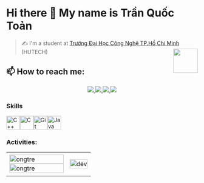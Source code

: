 
Hi there 👋 My name is Trần Quốc Toản
===============================

> ✍ I'm a student at [Trường Đại Học Công Nghệ TP.Hồ Chí Minh](https://www.hutech.edu.vn/)  (HUTECH)
> <img align="right" width="64" src="https://avatars.githubusercontent.com/u/96135272?s=400&u=ef9299662ec8f05217755e91a941c947c4bef4d0&v=4" />

## 📫 How to reach me:

<p align="center">
  <a href="https://www.linkedin.com/in/tranquoctoanit/" target="_blank">
    <img src="https://img.icons8.com/fluent/48/000000/linkedin.png"/>
  </a>
  <a href="https://www.facebook.com/ongdevtre/" alt="Facebook">
    <img src="https://img.icons8.com/fluent/48/000000/facebook-new.png" target="_blank" />
  </a> 
  <a href="https://github.com/OngTre/OngTre" alt="Github">
    <img src="https://img.icons8.com/fluent/48/000000/github.png"/>
  </a> 

  <a href="mailto:toantran.gl2311@gmail.com" alt="Email">
    <img src="https://img.icons8.com/fluent/48/000000/mailing.png"/>
  </a>
</p>

### Skills

<p align="left">
<a href="https://coffeescript.org/" target="_blank" rel="noreferrer"></a><a href="https://docs.microsoft.com/en-us/cpp/?view=msvc-170" target="_blank" rel="noreferrer"><img src="https://raw.githubusercontent.com/danielcranney/readme-generator/main/public/icons/skills/cplusplus-colored.svg" width="36" height="36" alt="C++" /></a><a href="https://docs.microsoft.com/en-us/cpp/?view=msvc-170" target="_blank" rel="noreferrer"><img src="https://raw.githubusercontent.com/danielcranney/readme-generator/main/public/icons/skills/c-colored.svg" width="36" height="36" alt="C" /></a><a href="https://git-scm.com/" target="_blank" rel="noreferrer"><img src="https://raw.githubusercontent.com/danielcranney/readme-generator/main/public/icons/skills/git-colored.svg" width="36" height="36" alt="Git" /></a><a href="https://www.oracle.com/java/" target="_blank" rel="noreferrer"><img src="https://raw.githubusercontent.com/danielcranney/readme-generator/main/public/icons/skills/java-colored.svg" width="36" height="36" alt="Java" /></a>

### Activities:

<table style="width:100%;">
  <tr>
    <td>
      <img src="https://github-readme-stats.vercel.app/api/top-langs/?username=ongtre&bg_color=FFFFFF00&text_color=179fa3&layout=compact&hide=CSS&langs_count=10&custom_title=Top%20ngôn%20ngữ%20được%20dùng" alt="ongtre" width="100%"/>
      <img src="https://github-readme-stats.vercel.app/api?username=ongtre&bg_color=FFFFFF00&text_color=179fa3&show_icons=true&count_private=true&include_all_commits=true&custom_title=Hoạt%20động%20trên%20Github" alt="ongtre" width="100%"/>
    </td>
    <td>
      <p align="center"> 
        <img src="https://cdn.dribbble.com/users/1059583/screenshots/4171367/coding-freak.gif" alt="dev" width="100%"/>
      </p>
    </td>
  </tr>
</table>
